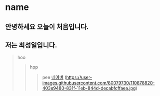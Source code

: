 # name
## 안녕하세요 오늘이 처음입니다.
## 저는 최성일입니다.
> hoo
> > hpp
> > >pee
[네이버](https://naver.com)
(https://user-images.githubusercontent.com/80079730/110878820-403e9480-831f-11eb-844d-decabfcffaea.jpg)
